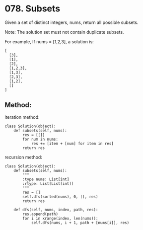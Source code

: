 # 078. Subsets

Given a set of distinct integers, nums, return all possible subsets.

Note: The solution set must not contain duplicate subsets.

For example,
If nums = [1,2,3], a solution is:

    [
      [3],
      [1],
      [2],
      [1,2,3],
      [1,3],
      [2,3],
      [1,2],
      []
    ]
## Method:
iteration method:

    class Solution(object):
        def subsets(self, nums):
            res = [[]]
            for num in nums:
                res += [item + [num] for item in res]
            return res

recursion method:
            
    class Solution(object):
        def subsets(self, nums):
            """
            :type nums: List[int]
            :rtype: List[List[int]]
            """
            res = []
            self.dfs(sorted(nums), 0, [], res)
            return res
        
        def dfs(self, nums, index, path, res):
            res.append(path)
            for i in xrange(index, len(nums)):
                self.dfs(nums, i + 1, path + [nums[i]], res)